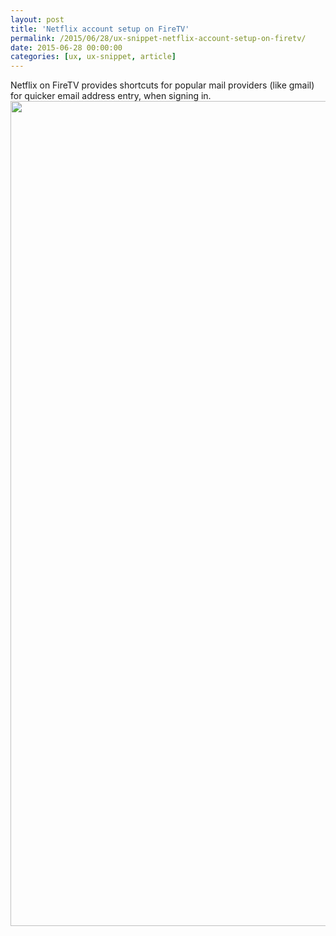 ```yaml
---
layout: post
title: 'Netflix account setup on FireTV'
permalink: /2015/06/28/ux-snippet-netflix-account-setup-on-firetv/
date: 2015-06-28 00:00:00
categories: [ux, ux-snippet, article]
---
```


Netflix on FireTV provides shortcuts for popular mail providers (like gmail) for quicker email address entry, when signing in.
<img
src="https://image.jimcdn.com/app/cms/image/transf/dimension=990x10000:format=jpg/path/se42d1516dcb4082b/image/id36ff461d7f1c09a/version/1435484463/image.jpg"
width="900"
height="1320"
/>
